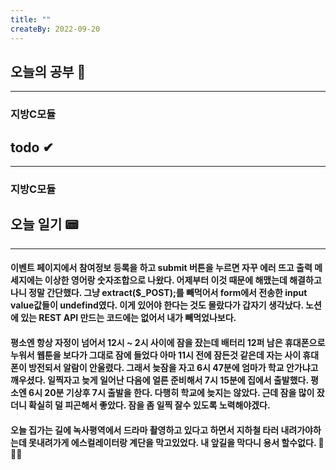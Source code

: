 ```yaml
---
title: ""
createBy: 2022-09-20
---
```

## 오늘의 공부 🎉
---
### 지방C모듈

## todo ✔
---
### 지방C모듈

## 오늘 일기 📟
---
#### 이벤트 페이지에서 참여정보 등록을 하고 submit 버튼을 누르면 자꾸 에러 뜨고 출력 메세지에는 이상한 영어랑 숫자조합으로 나왔다. 어제부터 이것 때문에 해맸는데 해결하고 나니 정말 간단했다. 그냥 extract($_POST);를 빼먹어서 form에서 전송한 input value값들이 undefind였다. 이게 있어야 한다는 것도 몰랐다가 갑자기 생각났다. 노션에 있는 REST API 만드는 코드에는 없어서 내가 빼먹었나보다.

#### 평소엔 항상 자정이 넘어서 12시 ~ 2시 사이에 잠을 잤는데 배터리 12퍼 남은 휴대폰으로 누워서 웹툰을 보다가 그대로 잠에 들었다 아마 11시 전에 잠든것 같은데 자는 사이 휴대폰이 방전되서 알람이 안울렸다. 그래서 늦잠을 자고 6시 47분에 엄마가 학교 안가냐고 깨우셨다. 일찍자고 늦게 일어난 다음에 얼른 준비해서 7시 15분에 집에서 출발했다. 평소엔 6시 20분 기상후 7시 출발을 한다. 다행히 학교에 늦지는 않았다. 근데 잠을 많이 잤더니 확실히 덜 피곤해서 좋았다. 잠을 좀 일찍 잘수 있도록 노력해야겠다.
#### 오늘 집가는 길에 녹사평역에서 드라마 촬영하고 있다고 하면서 지하철 타러 내려가야하는데 못내려가게 에스컬레이터랑 계단을 막고있었다. 내 앞길을 막다니 용서 할수없다. 😤😤😤